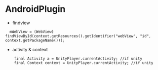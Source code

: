 # AndroidPlugin
* findview
```
  mWebView = (WebView) findViewById(context.getResources().getIdentifier("webView", "id", context.getPackageName()));
```

* activity & context
```
    final Activity a = UnityPlayer.currentActivity; //if unity
    final Context context = UnityPlayer.currentActivity; //if unity
```

